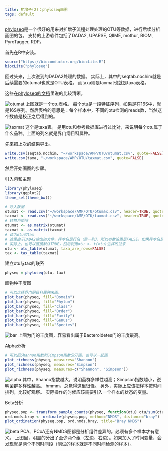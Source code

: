 ```yaml
---
title: 扩增子(2)：phyloseq画图
tags: default
---
```

[phyloseq](https://joey711.github.io/phyloseq/index.html)是一个很好的用来对扩增子流程处理处理的OTU等数据，进行后续分析画图的包。
支持的上游软件包括了DADA2, UPARSE, QIIME, mothur, BIOM, PyroTagger, RDP。

首先在R中安装。
```R
source("https://bioconductor.org/biocLite.R")
biocLite("phyloseq")
```

回过头来，上次说到的DADA2处理的数据。
实际上，其中的seqtab.nochim就是后续需要的otumat也就是OTU表格。
而taxa则是taxmat也就是taxa表格。

这些在[phyloseq的文档](https://joey711.github.io/phyloseq/import-data.html#loading_included_data)里说的比较清晰。

![otumat](https://raw.githubusercontent.com/pzweuj/pzweuj.github.io/refs/heads/master/downloads/images/amp-2-otumat.PNG)
上图就是一个otu表格。
每个otu是一段特征序列，如果是在16S中，就是16S序列。然后表格的意思是：每个样本中，不同的otu检测的reads数，当然这个数值是校正之后得到的。

![taxmat](https://raw.githubusercontent.com/pzweuj/pzweuj.github.io/refs/heads/master/downloads/images/amp-2-taxmat.PNG)
这个是taxa表。
是用otu和参考数据库进行过比对，来说明每个otu属于什么品种。上面的列名就是界门纲目科属种。


先来把上次的结果导出。
```R
write.csv(seqtab.nochim, "~/workspace/AMP/OTU/otumat.csv", quote=FALSE)
write.csv(taxa, "~/workspace/AMP/OTU/taxmat.csv", quote=FALSE)
```

然后开始画图的步骤。

引入包和主题
```R
library(phyloseq)
library(ggplot2)
theme_set(theme_bw())

# 导入数据
otumat <- read.csv("~/workspace/AMP/OTU/otumax.csv", header=TRUE, quote="", row.names=1)
taxmat <- read.csv("~/workspace/AMP/OTU/taxmat.csv", header=TRUE, quote="", row.names=1)
# 转换为矩阵
otumat <- as.matrix(otumat)
taxmat <- as.matrix(taxmat)
# 读为otu和tax
# 这里由于DADA2输出的文件，样本名是行名（第一列），所以参数设置是FALSE。如果样本名是列名，则设置为TRUE
# 实际上，也可以直接默认TRUE，然后利用otu <- t(otu)这样改过来
otu <- otu_table(otumat, taxa_are_rows=FALSE)
tax <- tax_table(taxmat)
```

建立otu与tax的联系
```R
physeq = phyloseq(otu, tax)
```

画物种丰度图
```R
# 可以选择界门纲目科属种来画。
plot_bar(physeq, fill="Domain")
plot_bar(physeq, fill="Phylum")
plot_bar(physeq, fill="Class")
plot_bar(physeq, fill="Order")
plot_bar(physeq, fill="Family")
plot_bar(physeq, fill="Genus")
plot_bar(physeq, fill="Species")
```
![bar](https://raw.githubusercontent.com/pzweuj/pzweuj.github.io/refs/heads/master/downloads/images/amp-2-bar.PNG)
上图为门的丰度图，容易看出属于Bacteroidetes门的丰度最高。


Alpha分析
```R
# 可以把Shannon指数和Simpson指数分开画，也可以一起画
plot_richness(physeq, measures="Shannon")
plot_richness(physeq, measures="Simpson")
plot_richness(physeq, measures=c("Shannon", "Simpson"))
```
![alpha](https://raw.githubusercontent.com/pzweuj/pzweuj.github.io/refs/heads/master/downloads/images/amp-2-alpha.PNG)
其中，Shanno指数越大，说明菌群多样性越高；Simpson指数越小，说明菌群多样性越高。
hmmm，总觉得这里很怪。
另外，实际上应该把样本按时间排列，比较好观察。
实际操作的时候应该需要引入一个样本的状态的变量。

Beta分析
```R
physeq.pop <- transform_sample_counts(physeq, function(otu) otu/sum(otu))
ord.nmds.bray <- ordinate(physeq.pop, method="NMDS", distance="bray")
plot_ordination(physeq.pop, ord.nmds.bray, title="Bray NMDS")
```
![beta](https://raw.githubusercontent.com/pzweuj/pzweuj.github.io/refs/heads/master/downloads/images/amp-2-beta.PNG)
PCA、PCoA还有NMDS图都是分析组件差异的。必须有多个样本才有意义。
上图里，明显的分出了至少两个组（左边、右边）。如果加入了时间变量，会发现就是两个不同时间段（测试的样本就是不同时间检测的样本）。




[-_-]:困死了。